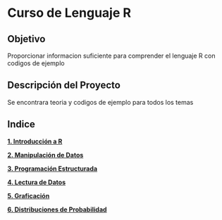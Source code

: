 Curso de Lenguaje R
===================

Objetivo
--------

Proporcionar informacion suficiente para comprender el lenguaje R con codigos de ejemplo

Descripción del Proyecto
------------------------

Se encontrara teoria y codigos de ejemplo para todos los temas

Indice
------

**[1. Introducción a R][1]**

**[2. Manipulación de Datos][2]**

**[3. Programación Estructurada][3]**

**[4. Lectura de Datos][4]**

**[5. Graficación][5]**

**[6. Distribuciones de Probabilidad][6]**

[1]: https://github.com/patoba/CursoR/tree/master/1_Introduccion_a_R '1. Introducción a R'
[2]: https://github.com/patoba/CursoR/tree/master/2_Manipulacion_de_Datos '2. Manipulación de Datos'
[3]: https://github.com/patoba/CursoR/tree/master/3_Programacion_Estructurada '3. Programación Estructurada'
[4]: https://github.com/patoba/CursoR/tree/master/4_Lectura_Datos '4. Lectura de Datos'
[5]: https://github.com/patoba/CursoR/tree/master/5_Graficacion '5. Graficación'
[6]: https://github.com/patoba/CursoR/tree/master/6_Distribuciones_de_Probabilidad '6. Distribuciones de Probabilidad'
